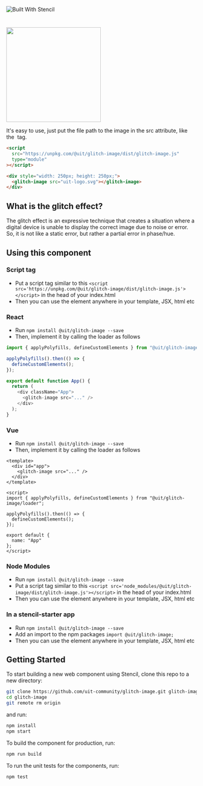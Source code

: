 ![Built With Stencil](https://img.shields.io/badge/-Built%20With%20Stencil-16161d.svg?logo=data%3Aimage%2Fsvg%2Bxml%3Bbase64%2CPD94bWwgdmVyc2lvbj0iMS4wIiBlbmNvZGluZz0idXRmLTgiPz4KPCEtLSBHZW5lcmF0b3I6IEFkb2JlIElsbHVzdHJhdG9yIDE5LjIuMSwgU1ZHIEV4cG9ydCBQbHVnLUluIC4gU1ZHIFZlcnNpb246IDYuMDAgQnVpbGQgMCkgIC0tPgo8c3ZnIHZlcnNpb249IjEuMSIgaWQ9IkxheWVyXzEiIHhtbG5zPSJodHRwOi8vd3d3LnczLm9yZy8yMDAwL3N2ZyIgeG1sbnM6eGxpbms9Imh0dHA6Ly93d3cudzMub3JnLzE5OTkveGxpbmsiIHg9IjBweCIgeT0iMHB4IgoJIHZpZXdCb3g9IjAgMCA1MTIgNTEyIiBzdHlsZT0iZW5hYmxlLWJhY2tncm91bmQ6bmV3IDAgMCA1MTIgNTEyOyIgeG1sOnNwYWNlPSJwcmVzZXJ2ZSI%2BCjxzdHlsZSB0eXBlPSJ0ZXh0L2NzcyI%2BCgkuc3Qwe2ZpbGw6I0ZGRkZGRjt9Cjwvc3R5bGU%2BCjxwYXRoIGNsYXNzPSJzdDAiIGQ9Ik00MjQuNywzNzMuOWMwLDM3LjYtNTUuMSw2OC42LTkyLjcsNjguNkgxODAuNGMtMzcuOSwwLTkyLjctMzAuNy05Mi43LTY4LjZ2LTMuNmgzMzYuOVYzNzMuOXoiLz4KPHBhdGggY2xhc3M9InN0MCIgZD0iTTQyNC43LDI5Mi4xSDE4MC40Yy0zNy42LDAtOTIuNy0zMS05Mi43LTY4LjZ2LTMuNkgzMzJjMzcuNiwwLDkyLjcsMzEsOTIuNyw2OC42VjI5Mi4xeiIvPgo8cGF0aCBjbGFzcz0ic3QwIiBkPSJNNDI0LjcsMTQxLjdIODcuN3YtMy42YzAtMzcuNiw1NC44LTY4LjYsOTIuNy02OC42SDMzMmMzNy45LDAsOTIuNywzMC43LDkyLjcsNjguNlYxNDEuN3oiLz4KPC9zdmc%2BCg%3D%3D&colorA=16161d&style=flat-square)

# <glitch-image>

<img src="https://user-images.githubusercontent.com/6761278/87383857-556af400-c5d5-11ea-979a-2a97f28fa5ec.gif" width="250">

It's easy to use, just put the file path to the image in the src attribute, like the <img> tag.

```html
<script
  src="https://unpkg.com/@uit/glitch-image/dist/glitch-image.js"
  type="module"
></script>

<div style="width: 250px; height: 250px;">
  <glitch-image src="uit-logo.svg"></glitch-image>
</div>
```

## What is the glitch effect?

The glitch effect is an expressive technique that creates a situation where a digital device is unable to display the correct image due to noise or error.  
So, it is not like a static error, but rather a partial error in phase/hue.

## Using this component

### Script tag

- Put a script tag similar to this `<script src='https://unpkg.com/@uit/glitch-image/dist/glitch-image.js'></script>` in the head of your index.html
- Then you can use the element anywhere in your template, JSX, html etc

### React

- Run `npm install @uit/glitch-image --save`
- Then, implement it by calling the loader as follows

```javascript
import { applyPolyfills, defineCustomElements } from "@uit/glitch-image/loader";

applyPolyfills().then(() => {
  defineCustomElements();
});

export default function App() {
  return (
    <div className="App">
      <glitch-image src="..." />
    </div>
  );
}
```

### Vue

- Run `npm install @uit/glitch-image --save`
- Then, implement it by calling the loader as follows

```vue
<template>
  <div id="app">
    <glitch-image src="..." />
  </div>
</template>

<script>
import { applyPolyfills, defineCustomElements } from "@uit/glitch-image/loader";

applyPolyfills().then(() => {
  defineCustomElements();
});

export default {
  name: "App"
};
</script>
```

### Node Modules

- Run `npm install @uit/glitch-image --save`
- Put a script tag similar to this `<script src='node_modules/@uit/glitch-image/dist/glitch-image.js'></script>` in the head of your index.html
- Then you can use the element anywhere in your template, JSX, html etc

### In a stencil-starter app

- Run `npm install @uit/glitch-image --save`
- Add an import to the npm packages `import @uit/glitch-image;`
- Then you can use the element anywhere in your template, JSX, html etc

## Getting Started

To start building a new web component using Stencil, clone this repo to a new directory:

```bash
git clone https://github.com/uit-community/glitch-image.git glitch-image
cd glitch-image
git remote rm origin
```

and run:

```bash
npm install
npm start
```

To build the component for production, run:

```bash
npm run build
```

To run the unit tests for the components, run:

```bash
npm test
```
